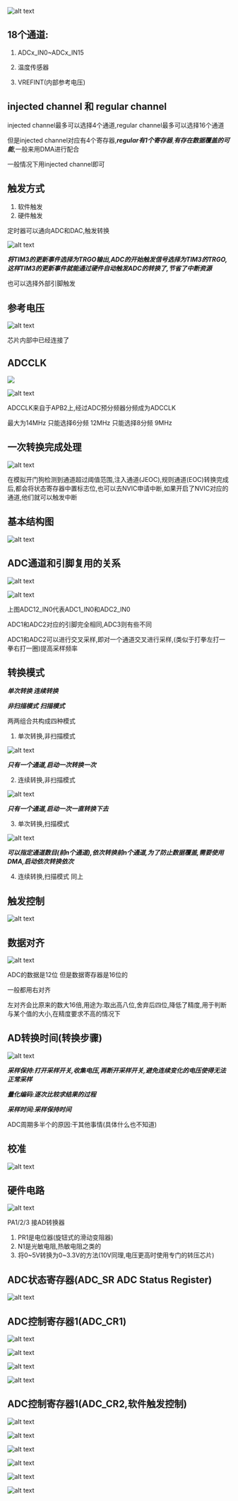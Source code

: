 ![alt text](Image/image.png)
## 18个通道:
1. ADCx_IN0~ADCx_IN15

2. 温度传感器

3. VREFINT(内部参考电压)

## injected channel 和 regular channel 
injected channel最多可以选择4个通道,regular channel最多可以选择16个通道

但是injected channel对应有4个寄存器,***regular有1个寄存器***,***有存在数据覆盖的可能***,一般来用DMA进行配合

一般情况下用injected channel即可

## 触发方式

1. 软件触发
2. 硬件触发

定时器可以通向ADC和DAC,触发转换

![alt text](Image/image-1.png)

***将TIM3的更新事件选择为TRGO输出,ADC的开始触发信号选择为TIM3的TRGO,这样TIM3的更新事件就能通过硬件自动触发ADC的转换了,节省了中断资源***

也可以选择外部引脚触发
## 参考电压

![alt text](Image/image-2.png)

芯片内部中已经连接了

## ADCCLK
![](Image/image-3.png)

![alt text](Image/image-4.png)

ADCCLK来自于APB2上,经过ADC预分频器分频成为ADCCLK

最大为14MHz
只能选择6分频 12MHz
只能选择8分频 9MHz

## 一次转换完成处理
![alt text](Image/image-5.png)

在模拟开门狗检测到通道超过阈值范围,注入通道(JEOC),规则通道(EOC)转换完成后,都会将状态寄存器中置标志位,也可以去NVIC申请中断,如果开启了NVIC对应的通道,他们就可以触发中断

## 基本结构图
![alt text](Image/image-6.png)

## ADC通道和引脚复用的关系
![alt text](Image/image-7.png)

![alt text](Image/image-8.png)

上图ADC12_IN0代表ADC1_IN0和ADC2_IN0

ADC1和ADC2对应的引脚完全相同,ADC3则有些不同

ADC1和ADC2可以进行交叉采样,即对一个通道交叉进行采样,(类似于打拳左打一拳右打一圈)提高采样频率

## 转换模式

***单次转换 连续转换***

***非扫描模式*** ***扫描模式***

两两组合共构成四种模式

1. 单次转换,非扫描模式

![alt text](Image/image-10.png)

***只有一个通道,启动一次转换一次***

2. 连续转换,非扫描模式

![alt text](Image/image-11.png)

***只有一个通道,启动一次一直转换下去***

3. 单次转换,扫描模式

![alt text](Image/image-12.png)

***可以指定通道数目(前n个通道),依次转换前n个通道,为了防止数据覆盖,需要使用DMA,启动依次转换依次***

4. 连续转换,扫描模式
同上

## 触发控制
![alt text](Image/image-13.png)

## 数据对齐

![alt text](Image/image-14.png)

ADC的数据是12位 但是数据寄存器是16位的

一般都用右对齐

左对齐会比原来的数大16倍,用途为:取出高八位,舍弃后四位,降低了精度,用于判断与某个值的大小,在精度要求不高的情况下

## AD转换时间(转换步骤)

![alt text](Image/image-15.png)

***采样保持:打开采样开关,收集电压,再断开采样开关,避免连续变化的电压使得无法正常采样***

***量化编码:逐次比较求结果的过程***

***采样时间:采样保持时间***

ADC周期多半个的原因:干其他事情(具体什么也不知道)

## 校准

![alt text](Image/image-16.png)

## 硬件电路

![alt text](Image/image-17.png)

PA1/2/3 接AD转换器

1. PR1是电位器(旋钮式的滑动变阻器)
2. N1是光敏电阻,热敏电阻之类的
3. 将0~5V转换为0~3.3V的方法(10V同理,电压更高时使用专门的转压芯片)

## ADC状态寄存器(ADC_SR ADC Status Register)

![alt text](Image/image-18.png)

## ADC控制寄存器1(ADC_CR1)

![alt text](Image/image-19.png)

![alt text](Image/image-20.png)

![alt text](Image/image-21.png)

![alt text](Image/image-22.png)

## ADC控制寄存器1(ADC_CR2,软件触发控制)

![alt text](Image/image-23.png)

![alt text](Image/image-24.png)

![alt text](Image/image-25.png)

![alt text](Image/image-26.png)

![alt text](Image/image-27.png)

![alt text](Image/image-28.png)